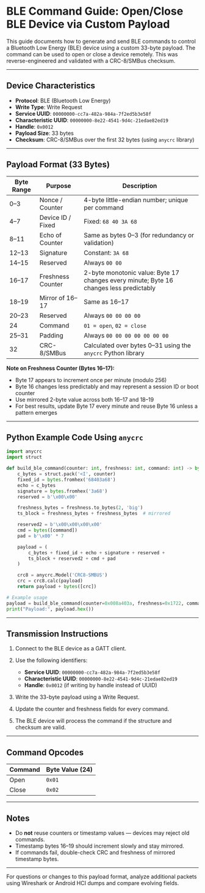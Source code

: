 # BLE Command Guide: Open/Close BLE Device via Custom Payload

This guide documents how to generate and send BLE commands to control a Bluetooth Low Energy (BLE) device using a custom 33-byte payload. The command can be used to open or close a device remotely. This was reverse-engineered and validated with a CRC-8/SMBus checksum.

---

## Device Characteristics

* **Protocol**: BLE (Bluetooth Low Energy)
* **Write Type**: Write Request
* **Service UUID**: `00000000-cc7a-482a-984a-7f2ed5b3e58f`
* **Characteristic UUID**: `00000000-8e22-4541-9d4c-21edae82ed19`
* **Handle**: `0x0012`
* **Payload Size**: 33 bytes
* **Checksum**: CRC-8/SMBus over the first 32 bytes (using `anycrc` library)

---

## Payload Format (33 Bytes)

| Byte Range | Purpose           | Description                                                                            |
| ---------- | ----------------- | -------------------------------------------------------------------------------------- |
| 0–3        | Nonce / Counter   | 4-byte little-endian number; unique per command                                        |
| 4–7        | Device ID / Fixed | Fixed: `68 40 3A 68`                                                                   |
| 8–11       | Echo of Counter   | Same as bytes 0–3 (for redundancy or validation)                                       |
| 12–13      | Signature         | Constant: `3A 68`                                                                      |
| 14–15      | Reserved          | Always `00 00`                                                                         |
| 16–17      | Freshness Counter | 2-byte monotonic value: Byte 17 changes every minute; Byte 16 changes less predictably |
| 18–19      | Mirror of 16–17   | Same as 16–17                                                                          |
| 20–23      | Reserved          | Always `00 00 00 00`                                                                   |
| 24         | Command           | `01 = open`, `02 = close`                                                              |
| 25–31      | Padding           | Always `00 00 00 00 00 00 00`                                                          |
| 32         | CRC-8/SMBus       | Calculated over bytes 0–31 using the `anycrc` Python library                           |

**Note on Freshness Counter (Bytes 16–17):**

* Byte 17 appears to increment once per minute (modulo 256)
* Byte 16 changes less predictably and may represent a session ID or boot counter
* Use mirrored 2-byte value across both 16–17 and 18–19
* For best results, update Byte 17 every minute and reuse Byte 16 unless a pattern emerges

---

## Python Example Code Using `anycrc`

```python
import anycrc
import struct

def build_ble_command(counter: int, freshness: int, command: int) -> bytes:
    c_bytes = struct.pack('<I', counter)
    fixed_id = bytes.fromhex('68403a68')
    echo = c_bytes
    signature = bytes.fromhex('3a68')
    reserved = b'\x00\x00'

    freshness_bytes = freshness.to_bytes(2, 'big')
    ts_block = freshness_bytes + freshness_bytes  # mirrored

    reserved2 = b'\x00\x00\x00\x00'
    cmd = bytes([command])
    pad = b'\x00' * 7

    payload = (
        c_bytes + fixed_id + echo + signature + reserved +
        ts_block + reserved2 + cmd + pad
    )

    crc8 = anycrc.Model('CRC8-SMBUS')
    crc = crc8.calc(payload)
    return payload + bytes([crc])

# Example usage
payload = build_ble_command(counter=0x008a403a, freshness=0x1722, command=0x01)
print("Payload:", payload.hex())
```

---

## Transmission Instructions

1. Connect to the BLE device as a GATT client.
2. Use the following identifiers:

   * **Service UUID**: `00000000-cc7a-482a-984a-7f2ed5b3e58f`
   * **Characteristic UUID**: `00000000-8e22-4541-9d4c-21edae82ed19`
   * **Handle**: `0x0012` (if writing by handle instead of UUID)
3. Write the 33-byte payload using a Write Request.
4. Update the counter and freshness fields for every command.
5. The BLE device will process the command if the structure and checksum are valid.

---

## Command Opcodes

| Command | Byte Value (24) |
| ------- | --------------- |
| Open    | `0x01`          |
| Close   | `0x02`          |

---

## Notes

* Do **not** reuse counters or timestamp values — devices may reject old commands.
* Timestamp bytes 16–19 should increment slowly and stay mirrored.
* If commands fail, double-check CRC and freshness of mirrored timestamp bytes.

---

For questions or changes to this payload format, analyze additional packets using Wireshark or Android HCI dumps and compare evolving fields.
